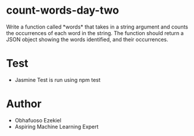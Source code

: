 <h1>count-words-day-two</h1>
<p>Write a function called *words* that takes in a string argument and counts the occurrences of each word in the string. 
The function should return a JSON object showing the words identified, and their occurrences.</p>

<h1>Test</h1>
<ul><li>Jasmine Test is run using npm test</li></ul>


<h1>Author</h1>
<ul><li>Obhafuoso Ezekiel</li><li>Aspiring Machine Learning Expert</li></ul>
